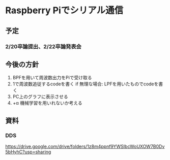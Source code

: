 # Raspberry Piでシリアル通信

## 予定
### 2/20卒論提出、2/22卒論発表会
## 今後の方針
1. BPFを用いて周波数出力をPiで受け取る
2. 1で周波数追従するcodeを書く
  if 無理な場合:
    LPFを用いたものでcodeを書く
3. PC上のグラフに表示させる
4. +α 機械学習を用いれないか考える
## 資料
### DDS
https://drive.google.com/drive/folders/1z8m4ppnf9YWSIbcWoUXOW7B0Dv5bHyhC?usp=sharing
